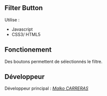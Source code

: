 ## Filter Button
Utilise :
 - Javascript
 - CSS3/ HTML5


## Fonctionement

Des boutons permettent de sélectionnés le filtre.
## Développeur

Développeur principal : [*Malko CARRERAS*](https://github.com/YeTsukyan)
